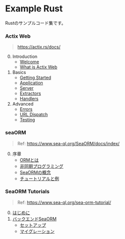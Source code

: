 # Example Rust

Rustのサンプルコード集です。

### Actix Web

> https://actix.rs/docs/

0. Introduction
   - [Welcome](https://github.com/ittokun/example-rust/tree/main/actix_web/docs/ch00-01-welcome.md)
   - [What is Actix Web](https://github.com/ittokun/example-rust/tree/main/actix_web/docs/ch00-02-whatis.md)
1. Basics
   - [Getting Started](https://github.com/ittokun/example-rust/tree/main/actix_web/docs/ch01-01-getting-started.md)
   - [Application](https://github.com/ittokun/example-rust/tree/main/actix_web/docs/ch01-02-application.md)
   - [Server](https://github.com/ittokun/example-rust/tree/main/actix_web/docs/ch01-03-server.md)
   - [Extractors](https://github.com/ittokun/example-rust/tree/main/actix_web/docs/ch01-04-extractors.md)
   - [Handlers](https://github.com/ittokun/example-rust/tree/main/actix_web/docs/ch01-05-handlers.md)
2. Advanced
    - [Errors](https://github.com/ittokun/example-rust/tree/main/actix_web/docs/ch02-01-errors.md)
    - [URL Dispatch](https://github.com/ittokun/example-rust/tree/main/actix_web/docs/ch02-02-url-dispatch.md)
    - [Testing](https://github.com/ittokun/example-rust/tree/main/actix_web/docs/ch02-05-testing.md)

### seaORM

> Ref: https://www.sea-ql.org/SeaORM/docs/index/

0. 序章
   - [ORMとは](https://github.com/ittokun/example-rust/tree/main/sea_orm/docs/ch00-01-what-is-orm.md)
   - [非同期プログラミング](https://github.com/ittokun/example-rust/tree/main/sea_orm/docs/ch00-02-async-programming.md)
   - [SeaORMの概念](https://github.com/ittokun/example-rust/tree/main/sea_orm/docs/ch00-03-seaorm-concepts.md)
   - [チュートリアルと例](https://github.com/ittokun/example-rust/tree/main/sea_orm/docs/ch00-04-tutorial-examples.md)

### SeaORM Tutorials

> Ref: https://www.sea-ql.org/sea-orm-tutorial/

0. [はじめに](https://github.com/ittokun/example-rust/tree/main/sea_orm/docs/tutorials/ch00-00-introduction.md)
1. [バックエンドSeaORM](https://github.com/ittokun/example-rust/tree/main/sea_orm/docs/tutorials/ch01-00-backend-seaorm.md)
   - [セットアップ](https://github.com/ittokun/example-rust/tree/main/sea_orm/docs/tutorials/ch01-01-setup.md)
   - [マイグレーション](https://github.com/ittokun/example-rust/tree/main/sea_orm/docs/tutorials/ch01-02-migration.md)
